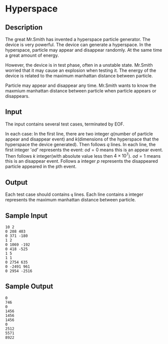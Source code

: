 # Hyperspace

## Description

The great Mr.Smith has invented a hyperspace particle generator. The device is very powerful. The device can generate a hyperspace. In the hyperspace, particle may appear and disappear randomly. At the same time a great amount of energy.

However, the device is in test phase, often in a unstable state. Mr.Smith worried that it may cause an explosion when testing it. The energy of the device is related to the maximum manhattan distance between particle.

Particle may appear and disappear any time. Mr.Smith wants to know the maxmium manhattan distance between particle when particle appears or disappears.

## Input

The input contains several test cases, terminated by EOF.

In each case: In the first line, there are two integer $q$(number of particle appear and disappear event) and $k$(dimensions of the hyperspace that the hyperspace the device generated).
Then follows $q$ lines. In each line, the first integer '$od$' represents the event: $od=0$ means this is an appear event. Then follows $k$ integer(with absolute value less then $4 \times 10^7$). $od=1$ means this is an disappear event. Follows a integer $p$ represents the disappeared particle appeared in the pth event.

## Output

Each test case should contains `q` lines. Each line contains a integer represents the maximum manhattan distance between particle.

## Sample Input

	10 2
	0 208 403
	0 371 -180
	1 2
	0 1069 -192
	0 418 -525
	1 5
	1 1
	0 2754 635
	0 -2491 961
	0 2954 -2516

## Sample Output

	0
	746
	0
	1456
	1456
	1456
	0
	2512
	5571
	8922
